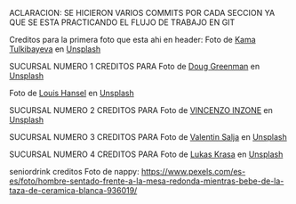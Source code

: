 ACLARACION: SE HICIERON VARIOS COMMITS POR CADA SECCION YA
QUE SE ESTA PRACTICANDO EL FLUJO DE TRABAJO EN GIT

Creditos para la primera foto que esta ahi en header:
Foto de <a href="https://unsplash.com/es/@kama_chai?utm_content=creditCopyText&utm_medium=referral&utm_source=unsplash">Kama Tulkibayeva</a> en <a href="https://unsplash.com/es/fotos/pasteles-en-platos-QUU4XaMBJG8?utm_content=creditCopyText&utm_medium=referral&utm_source=unsplash">Unsplash</a>

SUCURSAL NUMERO 1 CREDITOS PARA
Foto de <a href="https://unsplash.com/es/@digndoug?utm_content=creditCopyText&utm_medium=referral&utm_source=unsplash">Doug Greenman</a> en <a href="https://unsplash.com/es/fotos/mesa-y-sillas-de-madera-marron-G8uNOmgSR3U?utm_content=creditCopyText&utm_medium=referral&utm_source=unsplash">Unsplash</a>

Foto de <a href="https://unsplash.com/es/@louishansel?utm_content=creditCopyText&utm_medium=referral&utm_source=unsplash">Louis Hansel</a> en <a href="https://unsplash.com/es/fotos/un-bar-con-muchas-plantas-y-luces-colgantes-qoPAjwEiUmg?utm_content=creditCopyText&utm_medium=referral&utm_source=unsplash">Unsplash</a>

SUCURSAL NUMERO 2 CREDITOS PARA Foto de <a href="https://unsplash.com/es/@vincent_61?utm_content=creditCopyText&utm_medium=referral&utm_source=unsplash">VINCENZO INZONE</a> en <a href="https://unsplash.com/es/fotos/mesas-y-sillas-fuera-de-un-restaurante-con-una-puerta-azul-IYgnXxuKIj4?utm_content=creditCopyText&utm_medium=referral&utm_source=unsplash">Unsplash</a>

SUCURSAL NUMERO 3 CREDITOS PARA Foto de <a href="https://unsplash.com/es/@valentinsalja?utm_content=creditCopyText&utm_medium=referral&utm_source=unsplash">Valentin Salja</a> en <a href="https://unsplash.com/es/fotos/mesa-de-madera-marron--2UKHw7fAZI?utm_content=creditCopyText&utm_medium=referral&utm_source=unsplash">Unsplash</a>

SUCURSAL NUMERO 4 CREDITOS PARA Foto de <a href="https://unsplash.com/es/@kraasa?utm_content=creditCopyText&utm_medium=referral&utm_source=unsplash">Lukas Krasa</a> en <a href="https://unsplash.com/es/fotos/sillas-azules-y-blancas-cerca-de-un-edificio-de-hormigon-blanco-durante-el-dia-Zhk0iueWLc4?utm_content=creditCopyText&utm_medium=referral&utm_source=unsplash">Unsplash</a>

seniordrink creditos Foto de nappy: https://www.pexels.com/es-es/foto/hombre-sentado-frente-a-la-mesa-redonda-mientras-bebe-de-la-taza-de-ceramica-blanca-936019/
